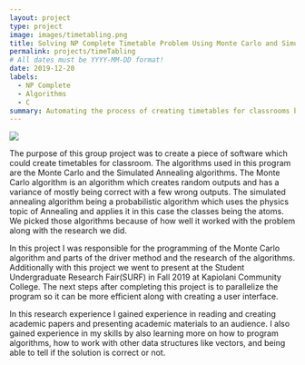 ```yaml
---
layout: project
type: project
image: images/timetabling.png
title: Solving NP Complete Timetable Problem Using Monte Carlo and Simulated Annealing Algorithms
permalink: projects/timeTabling
# All dates must be YYYY-MM-DD format!
date: 2019-12-20
labels:
  - NP Complete
  - Algorithms
  - C
summary: Automating the process of creating timetables for classrooms by applying Monte Carlo and Simulated Annealing algorithms.
---
```



<img class="ui image" src="../images/simulated-annealing.jpeg">

The purpose of this group project was to create a piece of software which could create timetables for classroom. The algorithms used in this program are the Monte Carlo and the Simulated Annealing algorithms. The Monte Carlo algorithm is an algorithm which creates random outputs and has a variance of mostly being correct with a few wrong outputs. The simulated annealing algorithm being a probabilistic algorithm which uses the physics topic of Annealing and applies it in this case the classes being the atoms.  We picked those algorithms because of how well it worked with the problem along with the research we did. 

In this project I was responsible for the programming of the Monte Carlo algorithm and parts of the driver method and the research of the algorithms. Additionally with this project we went to present at the Student Undergraduate Research Fair(SURF) in Fall 2019 at Kapiolani Community College. The next steps after completing this project is to parallelize the program so it can be more efficient along with creating a user interface.

In this research experience I gained experience in reading and creating academic papers and presenting academic materials to an audience. I also gained experience in my skills by also learning more on how to program algorithms, how to work with other data structures like vectors, and being able to tell if the solution is correct or not. 
